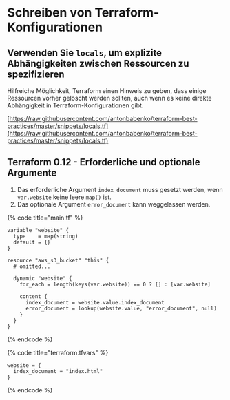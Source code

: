 # Schreiben von Terraform-Konfigurationen

## Verwenden Sie `locals`, um explizite Abhängigkeiten zwischen Ressourcen zu spezifizieren

Hilfreiche Möglichkeit, Terraform einen Hinweis zu geben, dass einige Ressourcen vorher gelöscht werden sollten, auch wenn es keine direkte Abhängigkeit in Terraform-Konfigurationen gibt.

[https://raw.githubusercontent.com/antonbabenko/terraform-best-practices/master/snippets/locals.tf](https://raw.githubusercontent.com/antonbabenko/terraform-best-practices/master/snippets/locals.tf)

## Terraform 0.12 - Erforderliche und optionale Argumente

1. Das erforderliche Argument `index_document` muss gesetzt werden, wenn `var.website` keine leere `map()` ist.
2. Das optionale Argument `error_document` kann weggelassen werden.

{% code title="main.tf" %}
```hcl
variable "website" {
  type    = map(string)
  default = {}
}

resource "aws_s3_bucket" "this" {
  # omitted...

  dynamic "website" {
    for_each = length(keys(var.website)) == 0 ? [] : [var.website]

    content {
      index_document = website.value.index_document
      error_document = lookup(website.value, "error_document", null)
    }
  }
}
```
{% endcode %}

{% code title="terraform.tfvars" %}
```hcl
website = {
  index_document = "index.html"
}
```
{% endcode %}
